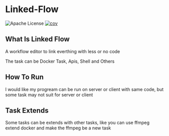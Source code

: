 # Linked-Flow

![Apache License](https://badgen.net/badge/license/Apache)
[![cov](https://fenyuluoshang.github.io/automate-flow/badges/coverage.svg)](https://github.com/fenyuluoshang/automate-flow/actions)

## What Is Linked Flow

A workflow editor to link everthing with less or no code

The task can be Docker Task, Apis, Shell and Others

## How To Run

I would like my progream can be run on server or client with same code, but some task may not suit for server or client

## Task Extends

Some tasks can be extends with other tasks, like you can use ffmpeg extend docker and make the ffmpeg be a new task
